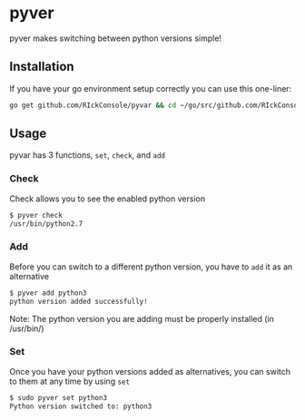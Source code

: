 # pyver

pyver makes switching between python versions simple!

## Installation

If you have your go environment setup correctly you can use this one-liner:

``` sh
go get github.com/RIckConsole/pyvar && cd ~/go/src/github.com/RIckConsole/pyvar && go install
```

## Usage

pyvar has 3 functions, `set`, `check`, and `add`

### Check

Check allows you to see the enabled python version

```sh
$ pyver check
/usr/bin/python2.7
```

### Add

Before you can switch to a different python version, you have to `add` it as an alternative

``` sh
$ pyver add python3
python version added successfully!
```

Note: The python version you are adding must be properly installed (in /usr/bin/)

### Set

Once you have your python versions added as alternatives, you can switch to them at any time by using `set`

``` sh
$ sudo pyver set python3
Python version switched to: python3
```
